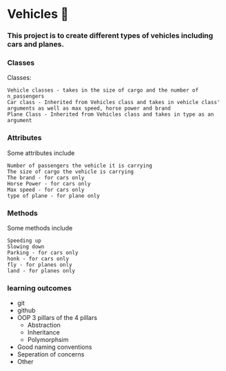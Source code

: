 # Vehicles :taco:

### This project is to create different types of vehicles including cars and planes.

### Classes
Classes:
```
Vehicle classes - takes in the size of cargo and the number of n_passengers
Car class - Inherited from Vehicles class and takes in vehicle class' arguments as well as max speed, horse power and brand
Plane Class - Inherited from Vehicles class and takes in type as an argument
```


### Attributes
Some attributes include
```
Number of passengers the vehicle it is carrying
The size of cargo the vehicle is carrying
The brand - for cars only
Horse Power - for cars only
Max speed - for cars only
type of plane - for plane only
```
### Methods
Some methods include
```
Speeding up
Slowing down
Parking - for cars only
honk - for cars only
fly - for planes only
land - for planes only
```

### learning outcomes
- git
- github
- OOP 3 pillars of the 4 pillars
    - Abstraction
    - Inheritance
    - Polymorphsim
- Good naming conventions
- Seperation of concerns
- Other
